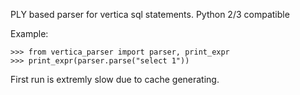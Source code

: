 PLY based parser for vertica sql statements.
Python 2/3 compatible

Example:

```
>>> from vertica_parser import parser, print_expr
>>> print_expr(parser.parse("select 1"))
```

First run is extremly slow due to cache generating.

